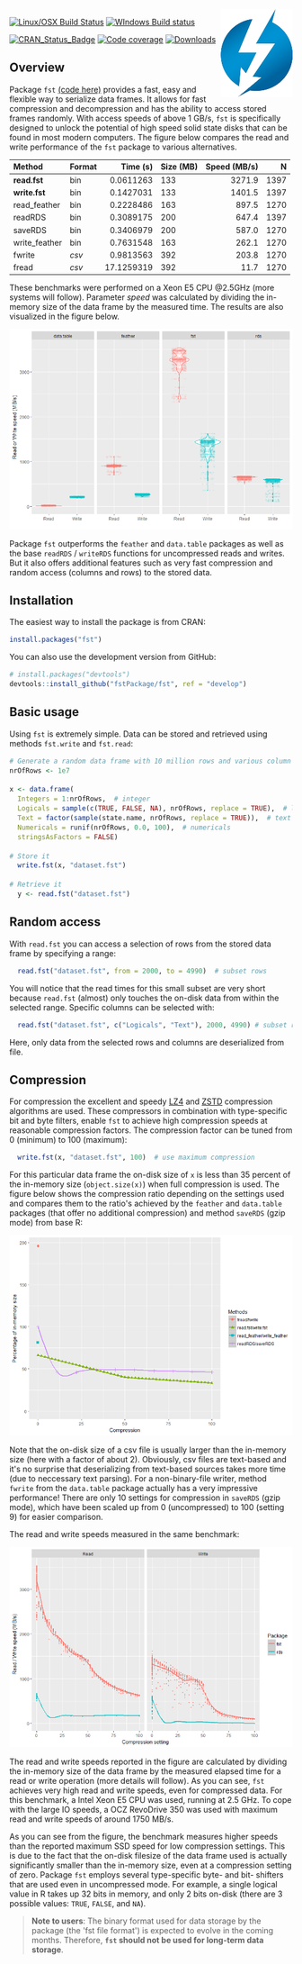 
<!-- README.md is generated from README.Rmd. Please edit that file -->
<img src="logo.png" align="right" />

[![Linux/OSX Build Status](https://travis-ci.org/fstpackage/fst.svg?branch=master)](https://travis-ci.org/fstpackage/fst) [![WIndows Build status](https://ci.appveyor.com/api/projects/status/6g6kp8onpb26jhnm/branch/develop?svg=true)](https://ci.appveyor.com/project/fstpackage/fst/branch/develop)

[![CRAN\_Status\_Badge](http://www.r-pkg.org/badges/version/fst)](https://cran.r-project.org/package=fst)
[![Code coverage](https://codecov.io/gh/fstpackage/fst/branch/develop/graph/badge.svg)](https://codecov.io/gh/fstpackage/fst/branch/develop)
[![Downloads](https://cranlogs.r-pkg.org/badges/fst)](https://www.rdocumentation.org/packages/fst)

Overview
--------

Package `fst` [(code here)](https://github.com/fstpackage/fst) provides a fast, easy and flexible way to serialize data frames. It allows for fast compression and decompression and has the ability to access stored frames randomly. With access speeds of above 1 GB/s, `fst` is specifically designed to unlock the potential of high speed solid state disks that can be found in most modern computers. The figure below compares the read and write performance of the `fst` package to various alternatives.

| Method         | Format |    Time (s)| Size (MB) | Speed (MB/s)|    N|
|:---------------|:-------|-----------:|:----------|------------:|-----:|
| **read.fst**   | bin    |   0.0611263| 133       |       3271.9|  1397|
| **write.fst**  | bin    |   0.1427031| 133       |       1401.5|  1397|
| read\_feather  | bin    |   0.2228486| 163       |        897.5|  1270|
| readRDS        | bin    |   0.3089175| 200       |        647.4|  1397|
| saveRDS        | bin    |   0.3406979| 200       |        587.0|  1270|
| write\_feather | bin    |   0.7631548| 163       |        262.1|  1270|
| fwrite         | *csv*  |   0.9813563| 392       |        203.8|  1270|
| fread          | *csv*  |  17.1259319| 392       |         11.7|  1270|

These benchmarks were performed on a Xeon E5 CPU @2.5GHz (more systems will follow). Parameter *speed* was calculated by dividing the in-memory size of the data frame by the measured time. The results are also visualized in the figure below.

![](README-speedCode-1.png)

Package `fst` outperforms the `feather` and `data.table` packages as well as the base `readRDS` / `writeRDS` functions for uncompressed reads and writes. But it also offers additional features such as very fast compression and random access (columns and rows) to the stored data.

Installation
------------

The easiest way to install the package is from CRAN:

``` r
install.packages("fst")
```

You can also use the development version from GitHub:

``` r
# install.packages("devtools")
devtools::install_github("fstPackage/fst", ref = "develop")
```

Basic usage
-----------

Using `fst` is extremely simple. Data can be stored and retrieved using methods `fst.write` and `fst.read`:

``` r
# Generate a random data frame with 10 million rows and various column types
nrOfRows <- 1e7

x <- data.frame(
  Integers = 1:nrOfRows,  # integer
  Logicals = sample(c(TRUE, FALSE, NA), nrOfRows, replace = TRUE),  # logical
  Text = factor(sample(state.name, nrOfRows, replace = TRUE)),  # text
  Numericals = runif(nrOfRows, 0.0, 100),  # numericals
  stringsAsFactors = FALSE)

# Store it
  write.fst(x, "dataset.fst")
  
# Retrieve it
  y <- read.fst("dataset.fst")
```

Random access
-------------

With `read.fst` you can access a selection of rows from the stored data frame by specifying a range:

``` r
  read.fst("dataset.fst", from = 2000, to = 4990)  # subset rows
```

You will notice that the read times for this small subset are very short because `read.fst` (almost) only touches the on-disk data from within the selected range. Specific columns can be selected with:

``` r
  read.fst("dataset.fst", c("Logicals", "Text"), 2000, 4990) # subset rows and columns
```

Here, only data from the selected rows and columns are deserialized from file.

Compression
-----------

For compression the excellent and speedy [LZ4](https://github.com/lz4/lz4) and [ZSTD](https://github.com/facebook/zstd) compression algorithms are used. These compressors in combination with type-specific bit and byte filters, enable `fst` to achieve high compression speeds at reasonable compression factors. The compression factor can be tuned from 0 (minimum) to 100 (maximum):

``` r
  write.fst(x, "dataset.fst", 100)  # use maximum compression
```

For this particular data frame the on-disk size of `x` is less than 35 percent of the in-memory size (`object.size(x)`) when full compression is used. The figure below shows the compression ratio depending on the settings used and compares them to the ratio's achieved by the `feather` and `data.table` packages (that offer no additional compression) and method `saveRDS` (gzip mode) from base R:

![](README-plot-1.png)

Note that the on-disk size of a csv file is usually larger than the in-memory size (here with a factor of about 2). Obviously, csv files are text-based and it's no surprise that deserializing from text-based sources takes more time (due to neccessary text parsing). For a non-binary-file writer, method `fwrite` from the `data.table` package actually has a very impressive performance! There are only 10 settings for compression in `saveRDS` (gzip mode), which have been scaled up from 0 (uncompressed) to 100 (setting 9) for easier comparison.

The read and write speeds measured in the same benchmark:

![](README-benchmark-1.png)

The read and write speeds reported in the figure are calculated by dividing the in-memory size of the data frame by the measured elapsed time for a read or write operation (more details will follow). As you can see, `fst` achieves very high read and write speeds, even for compressed data. For this benchmark, a Intel Xeon E5 CPU was used, running at 2.5 GHz. To cope with the large IO speeds, a OCZ RevoDrive 350 was used with maximum read and write speeds of around 1750 MB/s.

As you can see from the figure, the benchmark measures higher speeds than the reported maximum SSD speed for low compression settings. This is due to the fact that the on-disk filesize of the data frame used is actually significantly smaller than the in-memory size, even at a compression setting of zero. Package `fst` employs several type-specific byte- and bit- shifters that are used even in uncompressed mode. For example, a single logical value in R takes up 32 bits in memory, and only 2 bits on-disk (there are 3 possible values: `TRUE`, `FALSE`, and `NA`).

> **Note to users**: The binary format used for data storage by the package (the 'fst file format') is expected to evolve in the coming months. Therefore, **`fst` should not be used for long-term data storage**.
